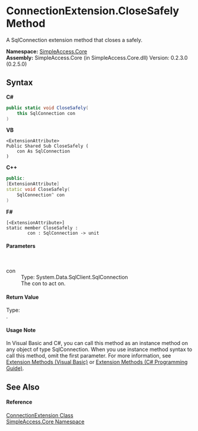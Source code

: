 # ConnectionExtension.CloseSafely Method 
 

A SqlConnection extension method that closes a safely.

**Namespace:**&nbsp;<a href="a16105b5-9ef0-1333-33d4-5a00c99c3614">SimpleAccess.Core</a><br />**Assembly:**&nbsp;SimpleAccess.Core (in SimpleAccess.Core.dll) Version: 0.2.3.0 (0.2.5.0)

## Syntax

**C#**<br />
``` C#
public static void CloseSafely(
	this SqlConnection con
)
```

**VB**<br />
``` VB
<ExtensionAttribute>
Public Shared Sub CloseSafely ( 
	con As SqlConnection
)
```

**C++**<br />
``` C++
public:
[ExtensionAttribute]
static void CloseSafely(
	SqlConnection^ con
)
```

**F#**<br />
``` F#
[<ExtensionAttribute>]
static member CloseSafely : 
        con : SqlConnection -> unit 

```


#### Parameters
&nbsp;<dl><dt>con</dt><dd>Type: System.Data.SqlClient.SqlConnection<br />The con to act on.</dd></dl>

#### Return Value
Type: <br />.

#### Usage Note
In Visual Basic and C#, you can call this method as an instance method on any object of type SqlConnection. When you use instance method syntax to call this method, omit the first parameter. For more information, see <a href="http://msdn.microsoft.com/en-us/library/bb384936.aspx">Extension Methods (Visual Basic)</a> or <a href="http://msdn.microsoft.com/en-us/library/bb383977.aspx">Extension Methods (C# Programming Guide)</a>.

## See Also


#### Reference
<a href="ae6cdd9e-c590-250c-c081-d18069807f18">ConnectionExtension Class</a><br /><a href="a16105b5-9ef0-1333-33d4-5a00c99c3614">SimpleAccess.Core Namespace</a><br />